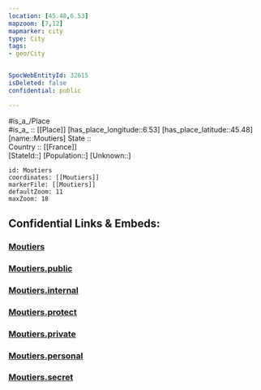 ```yaml
---
location: [45.48,6.53] 
mapzoom: [7,12] 
mapmarker: city 
type: City
tags:
- geo/City


SpocWebEntityId: 32615
isDeleted: false
confidential: public

---
```

#is_a_/Place  
#is_a_ :: [[Place]] 
[has_place_longitude::6.53] 
[has_place_latitude::45.48] 
[name::Moutiers] 
State ::  
Country :: [[France]]  
[StateId::] 
[Population::] 
[Unknown::] 


```leaflet
id: Moutiers
coordinates: [[Moutiers]] 
markerFile: [[Moutiers]] 
defaultZoom: 11 
maxZoom: 18
```


## Confidential Links & Embeds: 

### [Moutiers](/_Standards/Earth/Continent/Europe/Europe~West/France/regions~France/Auvergne-Rhône-Alpes/departments~Auvergne-Rhône-Alpes/Savoie/communes~Savoie/Albertville/cities~Albertville/Moutiers.md) 

### [Moutiers.public](/_public/Earth/Continent/Europe/Europe~West/France/regions~France/Auvergne-Rhône-Alpes/departments~Auvergne-Rhône-Alpes/Savoie/communes~Savoie/Albertville/cities~Albertville/Moutiers.public.md) 

### [Moutiers.internal](/_internal/Earth/Continent/Europe/Europe~West/France/regions~France/Auvergne-Rhône-Alpes/departments~Auvergne-Rhône-Alpes/Savoie/communes~Savoie/Albertville/cities~Albertville/Moutiers.internal.md) 

### [Moutiers.protect](/_protect/Earth/Continent/Europe/Europe~West/France/regions~France/Auvergne-Rhône-Alpes/departments~Auvergne-Rhône-Alpes/Savoie/communes~Savoie/Albertville/cities~Albertville/Moutiers.protect.md) 

### [Moutiers.private](/_private/Earth/Continent/Europe/Europe~West/France/regions~France/Auvergne-Rhône-Alpes/departments~Auvergne-Rhône-Alpes/Savoie/communes~Savoie/Albertville/cities~Albertville/Moutiers.private.md) 

### [Moutiers.personal](/_personal/Earth/Continent/Europe/Europe~West/France/regions~France/Auvergne-Rhône-Alpes/departments~Auvergne-Rhône-Alpes/Savoie/communes~Savoie/Albertville/cities~Albertville/Moutiers.personal.md) 

### [Moutiers.secret](/_secret/Earth/Continent/Europe/Europe~West/France/regions~France/Auvergne-Rhône-Alpes/departments~Auvergne-Rhône-Alpes/Savoie/communes~Savoie/Albertville/cities~Albertville/Moutiers.secret.md)

